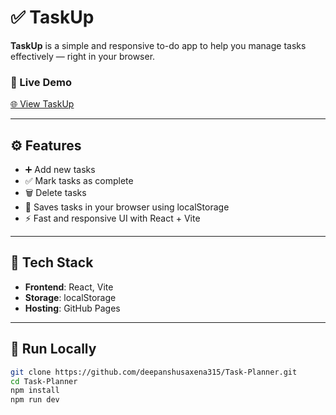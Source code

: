 # ✅ TaskUp

**TaskUp** is a simple and responsive to-do app to help you manage tasks effectively — right in your browser.

### 🔗 Live Demo  
[🌐 View TaskUp](https://deepanshusaxena315.github.io/TaskUp-Task-Planner/)

---

## ⚙️ Features

- ➕ Add new tasks
- ✅ Mark tasks as complete
- 🗑️ Delete tasks
- 💾 Saves tasks in your browser using localStorage
- ⚡ Fast and responsive UI with React + Vite

---

## 🧰 Tech Stack

- **Frontend**: React, Vite
- **Storage**: localStorage
- **Hosting**: GitHub Pages

---

## 🚀 Run Locally

```bash
git clone https://github.com/deepanshusaxena315/Task-Planner.git
cd Task-Planner
npm install
npm run dev

